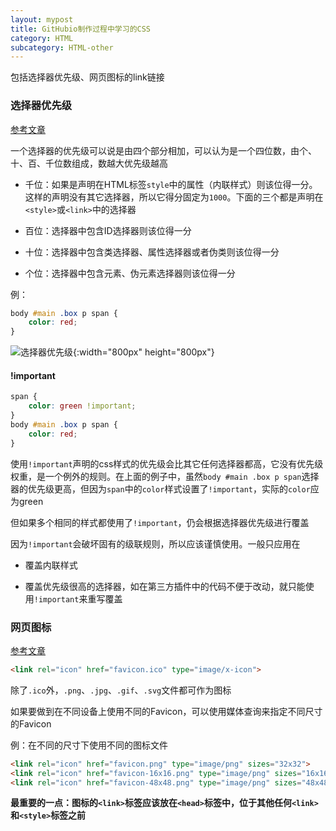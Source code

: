 ```yaml
---
layout: mypost
title: GitHubio制作过程中学习的CSS
category: HTML
subcategory: HTML-other
---
```

包括选择器优先级、网页图标的link链接

<!-- more -->

### 选择器优先级

[参考文章](https://juejin.cn/post/7101671371993776142)

一个选择器的优先级可以说是由四个部分相加，可以认为是一个四位数，由个、十、百、千位数组成，数越大优先级越高

- 千位：如果是声明在HTML标签`style`中的属性（内联样式）则该位得一分。这样的声明没有其它选择器，所以它得分固定为`1000`。下面的三个都是声明在`<style>`或`<link>`中的选择器

- 百位：选择器中包含ID选择器则该位得一分

- 十位：选择器中包含类选择器、属性选择器或者伪类则该位得一分

- 个位：选择器中包含元素、伪元素选择器则该位得一分

例：

```css
body #main .box p span {
    color: red;
}
```

![选择器优先级](../../../../../upload/md-image/css进阶2/选择器优先级.png "选择器优先级"){:width="800px" height="800px"}

#### !important

```css
span {
    color: green !important;
}
body #main .box p span {
    color: red;
}
```

使用`!important`声明的css样式的优先级会比其它任何选择器都高，它没有优先级权重，是一个例外的规则。在上面的例子中，虽然`body #main .box p span`选择器的优先级更高，但因为`span`中的`color`样式设置了`!important`，实际的`color`应为green

但如果多个相同的样式都使用了`!important`，仍会根据选择器优先级进行覆盖

因为`!important`会破坏固有的级联规则，所以应该谨慎使用。一般只应用在

- 覆盖内联样式

- 覆盖优先级很高的选择器，如在第三方插件中的代码不便于改动，就只能使用`!important`来重写覆盖

### 网页图标

[参考文章](https://deepinout.com/html/html-questions/59_html_how_to_add_a_browser_tab_icon_favicon_for_a_website.html#:~:text=%E6%82%A8%E5%8F%AF%E4%BB%A5%E5%88%9B%E5%BB%BA%E4%B8%80%E4%B8%AA.ico%E6%96%87%E4%BB%B6%EF%BC%8C%E7%84%B6%E5%90%8E%E5%9C%A8%E6%82%A8%E7%9A%84HTML%E6%96%87%E6%A1%A3%E4%B8%AD%E4%BD%BF%E7%94%A8%E4%BB%A5%E4%B8%8B%E4%BB%A3%E7%A0%81%E5%B0%86%E5%85%B6%E9%93%BE%E6%8E%A5%E5%88%B0%E7%BD%91%E7%AB%99%E4%B8%8A%EF%BC%9A%20%3Clink%20rel%3D%22icon%22%20href%3D%22favicon.ico%22%20type%3D%22image%2Fx-icon%22%3E%20%E8%AF%B7%E6%B3%A8%E6%84%8F%EF%BC%8C%E8%BF%99%E4%B8%AA%E4%BB%A3%E7%A0%81%E5%BA%94%E8%AF%A5%E6%94%BE%E5%9C%A8,%3Chead%3E%20%E6%A0%87%E7%AD%BE%E4%B8%AD%EF%BC%8C%E4%BD%8D%E4%BA%8E%E5%85%B6%E4%BB%96%20%3Clink%3E%20%E5%92%8C%20%3Cstyle%3E%20%E6%A0%87%E7%AD%BE%E4%B9%8B%E5%89%8D%E3%80%82)

```html
<link rel="icon" href="favicon.ico" type="image/x-icon">
```

除了`.ico`外，`.png`、`.jpg`、`.gif`、`.svg`文件都可作为图标

如果要做到在不同设备上使用不同的Favicon，可以使用媒体查询来指定不同尺寸的Favicon

例：在不同的尺寸下使用不同的图标文件

```html
<link rel="icon" href="favicon.png" type="image/png" sizes="32x32">
<link rel="icon" href="favicon-16x16.png" type="image/png" sizes="16x16">
<link rel="icon" href="favicon-48x48.png" type="image/png" sizes="48x48">
```

**最重要的一点：图标的`<link>`标签应该放在`<head>`标签中，位于其他任何`<link>`和`<style>`标签之前**
